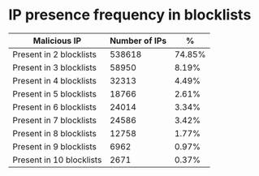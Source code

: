 # IP presence frequency in blocklists
| Malicious IP | Number of IPs | % |
|----|----|----|
| Present in 2 blocklists | 538618 | 74.85% |
| Present in 3 blocklists | 58950 | 8.19% |
| Present in 4 blocklists | 32313 | 4.49% |
| Present in 5 blocklists | 18766 | 2.61% |
| Present in 6 blocklists | 24014 | 3.34% |
| Present in 7 blocklists | 24586 | 3.42% |
| Present in 8 blocklists | 12758 | 1.77% |
| Present in 9 blocklists | 6962 | 0.97% |
| Present in 10 blocklists | 2671 | 0.37% |
